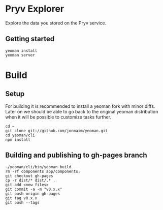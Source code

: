 # Pryv Explorer

Explore the data you stored on the Pryv service.

## Getting started

```
yeoman install
yeoman server
```

# Build

## Setup

For building it is recommended to install a yeoman fork with minor diffs. Later on we should be able to go back to the original yeoman distribution when it will be possible to customize tasks further.

```
cd ~
git clone git://github.com/jonmaim/yeoman.git
cd yeoman/cli
npm install
```

## Building and publishing to gh-pages branch

```
~/yeoman/cli/bin/yeoman build
rm -rf components app/components;
git checkout gh-pages
cp -r dist/* dist/.* .
git add <new files>
git commit -a -m "v0.x.x"
git push origin gh-pages 
git tag v0.x.x
git push --tags
```
